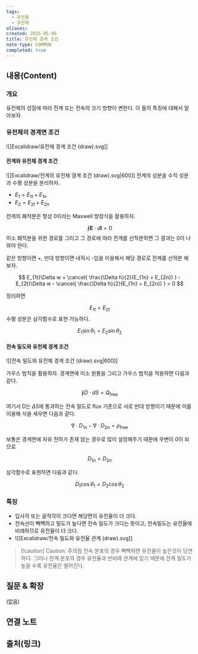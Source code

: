 ```yaml
---
tags:
  - 유전율
  - 유전체
aliases: 
created: 2025-05-06
title: 유전체 경계 조건
note-type: COMMON
completed: true
---
```


## 내용(Content)
### 개요
유전체의 성질에 따라 전계 또는 전속의 크기 방향이 변한다. 이 들의 특징에 대해서 알아보자

### 유전체의 경계면 조건

![[Excalidraw/유전체 경계 조건 (draw).svg]]

#### 전계와 유전체 경계 조건

![[Excalidraw/전계의 유전체 경계 조건 (draw).svg|600]]
전계의 성분을 수직 성분과 수평 성분을 분리하자.


- $E_{1} = E_{1t} + E_{1n}$
- $E_{2} = E_{2t} + E_{2n}$


전계의 폐적분은 항상 0이라는 Maxwell 방정식을 활용하자.

$$
\oint\mathbf{E} \cdot d\mathbf{l} = 0
$$
미소 폐적분을 위한 경로를 그리고 그 경로에 따라 전계를 선적분하면 그 결과는 0이 나와야 한다.

같은 방향이면 +, 반대 방향이면 내적시 -임을 이용해서 해당 경로로 전계를 선적분 해보자.

$$
E_{1t}\Delta w + \cancel{ \frac{\Delta h}{2}(E_{1n} + E_{2n}) } - E_{2t}\Delta w - \cancel{ \frac{\Delta h}{2}(E_{1n} + E_{2n}) } = 0
$$

정리하면

$$
E_{1t} = E_{2t}
$$
수평 성분은 삼각함수로 표현 가능하다.

$$
E_{1}\sin\theta_{1} = E_{2}\sin\theta_{2}
$$

#### 전속 밀도와 유전체 경계 조건

![[전속 밀도와 유전체 경계 조건 (draw).svg|600]]

가우스 법칙을 활용하자. 경계면에 미소 원통을 그리고 가우스 법칙을 적용하면 다음과 같다.

$$
\oint D \cdot dS = Q_{\text{free}}
$$

여기서 D는 $\Delta S$에 통과하는 전속 밀도로 flux 기준으로 서로 반대 방향이기 때문에 이를 이용해 식을 세우면 다음과 같다.

$$
\nabla \cdot D_{1n} - \nabla \cdot D_{2n} = \rho_{\text{free}}
$$

보통은 경계면에 자유 전하가 존재 않는 경우로 많이 설정해주기 때문에 우변이 0이 되므로

$$
D_{1n} = D_{2n}
$$

삼각함수로 표현하면 다음과 같다.

$$
D_{1}\cos\theta_{1} = D_{2}\cos\theta_{2}
$$

### 특징

- 입사각 또는 굴적각이 크다면 해당면의 유전율이 더 크다.
- 전속선이 빽뺵하고 밀도가 높다면 전속 밀도가 크다는 뜻이고, 전속밀도는 유전율에 비례하므로 유전율이 더 크다.
- ![[Excalidraw/전속 밀도와 유전율 관계 (draw).svg]]

>[!caution] Caution: 주의점
>전속 분포의 경우 빽뺵하면 유전율이 높은것이 당연하다. 그러나 전계 분포의 경우 유전율과 반비례 관계에 있기 때문에 전계 밀도가 높을 수록 유전율은 떨어진다.
## 질문 & 확장

(없음)

## 연결 노트

## 출처(링크)

